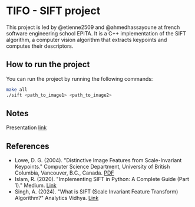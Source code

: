 # TIFO - SIFT project
This project is led by @etienne2509 and @ahmedhassayoune at french software engineering school EPITA.
It is a C++ implementation of the SIFT algorithm, a computer vision algorithm that extracts keypoints and computes their descriptors.

## How to run the project
You can run the project by running the following commands:

```bash
make all
./sift <path_to_image1> <path_to_image2>
```

## Notes
Presentation [link](https://docs.google.com/presentation/d/1nAttcCdMPEyDcku6fAwdMRwFNrLZhAyZVhNWxuq1dck/edit?usp=sharing)

## References
- Lowe, D. G. (2004). "Distinctive Image Features from Scale-Invariant Keypoints." Computer Science Department, University of British Columbia, Vancouver, B.C., Canada. [PDF](https://www.cs.ubc.ca/~lowe/papers/ijcv04.pdf)
- Islam, R. (2020). "Implementing SIFT in Python: A Complete Guide (Part 1)." Medium. [Link](https://medium.com/@russmislam/implementing-sift-in-python-a-complete-guide-part-1-306a99b50aa5)
- Singh, A. (2024). "What is SIFT (Scale Invariant Feature Transform) Algorithm?" Analytics Vidhya. [Link](https://www.analyticsvidhya.com/blog/2019/10/detailed-guide-powerful-sift-technique-image-matching-python/)
